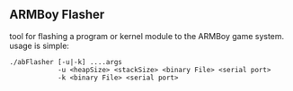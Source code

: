 ## ARMBoy Flasher
tool for flashing a program or kernel module to the ARMBoy game system.
usage is simple:
```
./abFlasher [-u|-k] ....args
            -u <heapSize> <stackSize> <binary File> <serial port>
            -k <binary File> <serial port>
```
